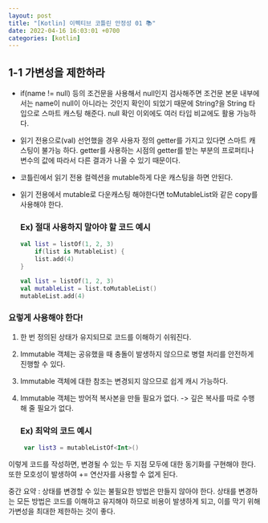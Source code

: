 ```yaml
---
layout: post
title: "[Kotlin] 이펙티브 코틀린 안정성 01 📚"
date: 2022-04-16 16:03:01 +0700
categories: [kotlin]
---
```


## 1-1 가변성을 제한하라
 - if(name != null) 등의 조건문을 사용해서 null인지 검사해주면 조건문 본문 내부에서는 name이 null이 아니라는 것인지 확인이 되었기 때문에 String?을 String 타입으로 스마트 캐스팅 해준다.
	   null 확인 이외에도 여러 타입 비교에도 활용 가능하다.
	
 - 읽기 전용으로(val) 선언했을 경우 사용자 정의 getter를 가지고 있다면 스마트 캐스팅이 불가능 하다. getter를 사용하는 시점의 getter를 받는 부분의 프로퍼티나 변수의 값에 따라서 다른 결과가 나올 수 있기 때문이다.

 - 코틀린에서 읽기 전용 컬렉션을 mutable하게 다운 캐스팅을 하면 안된다.
 - 읽기 전용에서 mutable로 다운캐스팅 해야한다면 toMutableList와 같은 copy를 사용해야 한다.

    ### Ex) 절대 사용하지 말아야 할 코드 예시
    ```kotlin
    val list = listOf(1, 2, 3)
        if(list is MutableList) {
	    list.add(4)
    }
    ```
    
    ```kotlin
    val list = listOf(1, 2, 3)
    val mutableList = list.toMutableList()
    mutableList.add(4)
    ```


### 요렇게 사용해야 한다!

 1. 한 번 정의된 상태가 유지되므로 코드를 이해하기 쉬워진다.
 2. Immutable 객체는 공유했을 때 충돌이 발생하지 않으므로 병렬 처리를 안전하게 진행할 수 있다.
 3. Immutable 객체에 대한 참조는 변경되지 않으므로 쉽게 캐시 가능하다.
 4. Immutable 객체는 방어적 복사본을 만들 필요가 없다. -> 깊은 복사를 따로 수행 해 줄 필요가 없다.


    ### Ex) 최악의 코드 예시
     ```kotlin
      var list3 = mutableListOf<Int>()
     ```
    
이렇게 코드를 작성하면, 변경될 수 있는 두 지점 모두에 대한 동기화를 구현해야 한다. 또한 모호성이 발생하여 += 연산자를 사용할 수 없게 된다.

중간 요약 : 상태를 변경할 수 있는 불필요한 방법은 만들지 않아야 한다. 상태를 변경하는 모든 방법은 코드를 이해하고 유지해야 하므로 비용이 발생하게 되고, 이를 막기 위해 가변성을 최대한 제한하는 것이 좋다.